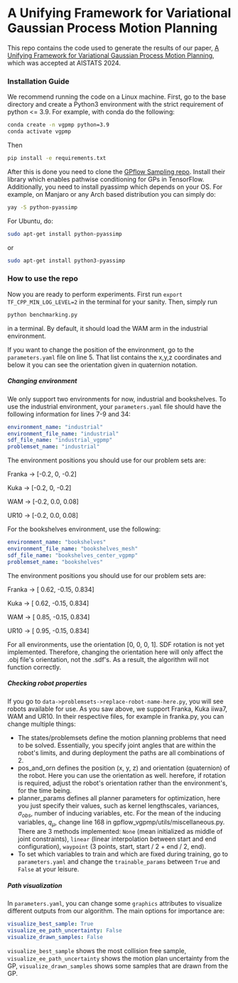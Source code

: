 # A Unifying Framework for Variational Gaussian Process Motion Planning

This repo contains the code used to generate the results of our paper, [A Unifying Framework for Variational Gaussian Process Motion Planning](https://arxiv.org/abs/2309.00854), which was accepted at AISTATS 2024.


### Installation Guide

We recommend running the code on a Linux machine. First, go to the base directory and create a Python3 environment with the strict requirement of python <= 3.9. For example, with conda do the following:
```bash
conda create -n vgpmp python=3.9
conda activate vgpmp
```
Then
```bash
pip install -e requirements.txt
```

After this is done you need to clone the [GPflow Sampling repo](https://github.com/j-wilson/GPflowSampling). Install their library which enables pathwise conditioning for GPs in TensorFlow.
Additionally, you need to install pyassimp which depends on your OS. For example, on Manjaro or any Arch based distribution you can simply do:
```bash
yay -S python-pyassimp
```
For Ubuntu, do:
```bash
sudo apt-get install python-pyassimp
```
or
```bash
sudo apt-get install python3-pyassimp
```

### How to use the repo

Now you are ready to perform experiments. First run `export TF_CPP_MIN_LOG_LEVEL=2` in the terminal for your sanity. Then, simply run 
```bash
python benchmarking.py
```
in a terminal. By default, it should load the WAM arm in the industrial environment. 

If you want to change the position of the environment, go to the `parameters.yaml` file on line 5. That list contains the x,y,z coordinates and below it you can see the orientation given in quaternion notation.

##### Changing environment

We only support two environments for now, industrial and bookshelves. To use the industrial environment, your `parameters.yaml` file should have the following information for lines 7-9 and 34:
```yaml
environment_name: "industrial"
environment_file_name: "industrial"
sdf_file_name: "industrial_vgpmp"
problemset_name: "industrial"
```
The environment positions you should use for our problem sets are:

Franka -> [-0.2, 0, -0.2]

Kuka -> [-0.2, 0, -0.2]

WAM -> [-0.2, 0.0, 0.08]

UR10 -> [-0.2, 0.0, 0.08]

For the bookshelves environment, use the following:
```yaml
environment_name: "bookshelves"
environment_file_name: "bookshelves_mesh"
sdf_file_name: "bookshelves_center_vgpmp"
problemset_name: "bookshelves"
```
The environment positions you should use for our problem sets are:

Franka -> [ 0.62, -0.15, 0.834] 

Kuka -> [ 0.62, -0.15, 0.834] 

WAM -> [ 0.85, -0.15, 0.834]

UR10 -> [ 0.95, -0.15, 0.834]

For all environments, use the orientation [0, 0, 0, 1]. SDF rotation is not yet implemented. Therefore, changing the orientation here will only affect the .obj file's orientation, not the .sdf's. As a result, the algorithm will not function correctly.


##### Checking robot properties

If you go to `data->problemsets->replace-robot-name-here.py`, you will see robots available for use. As you saw above, we support Franka, Kuka iiwa7, WAM and UR10.
In their respective files, for example in franka.py, you can change multiple things:
- The states/problemsets define the motion planning problems that need to be solved. Essentially, you specify joint angles that are within the robot's limits, and during deployment the paths are all combinations of 2.
- pos_and_orn defines the position (x, y, z) and orientation (quaternion) of the robot. Here you can use the orientation as well. herefore, if rotation is required, adjust the robot's orientation rather than the environment's, for the time being.
- planner_params defines all planner parameters for optimization, here you just specify their values, such as kernel lengthscales, variances, $\sigma_{obs}$, number of inducing variables, etc. For the mean of the inducing variables, $q_{\mu}$, change line 168 in gpflow_vgpmp/utils/miscellaneous.py. There are 3 methods implemented: `None` (mean initialized as middle of joint constraints), `linear` (linear interpolation between start and end configuration), `waypoint` (3 points, start, start / 2 + end / 2, end).
- To set which variables to train and which are fixed during training, go to `parameters.yaml` and change the `trainable_params` between `True` and `False` at your leisure.

##### Path visualization 

In `parameters.yaml`, you can change some `graphics` attributes to visualize different outputs from our algorithm. The main options for importance are:
```yaml
visualize_best_sample: True
visualize_ee_path_uncertainty: False
visualize_drawn_samples: False
```
`visualize_best_sample` shows the most collision free sample, `visualize_ee_path_uncertainty` shows the motion plan uncertainty from the GP, `visualize_drawn_samples` shows some samples that are drawn from the GP.



